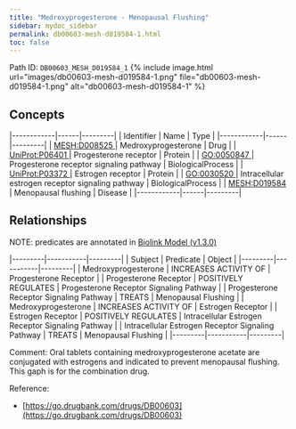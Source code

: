 ```yaml
---
title: "Medroxyprogesterone - Menopausal Flushing"
sidebar: mydoc_sidebar
permalink: db00603-mesh-d019584-1.html
toc: false 
---
```



Path ID: `DB00603_MESH_D019584_1`
{% include image.html url="images/db00603-mesh-d019584-1.png" file="db00603-mesh-d019584-1.png" alt="db00603-mesh-d019584-1" %}

## Concepts

|------------|------|---------|
| Identifier | Name | Type    |
|------------|------|---------|
| <a href="https://identifiers.org/MESH:D008525">MESH:D008525 </a> | Medroxyprogesterone | Drug |
| <a href="https://identifiers.org/UniProt:P06401">UniProt:P06401 </a> | Progesterone receptor | Protein |
| <a href="https://identifiers.org/GO:0050847">GO:0050847 </a> | Progesterone receptor signaling pathway | BiologicalProcess |
| <a href="https://identifiers.org/UniProt:P03372">UniProt:P03372 </a> | Estrogen receptor | Protein |
| <a href="https://identifiers.org/GO:0030520">GO:0030520 </a> | Intracellular estrogen receptor signaling pathway | BiologicalProcess |
| <a href="https://identifiers.org/MESH:D019584">MESH:D019584 </a> | Menopausal flushing | Disease |
|------------|------|---------|

## Relationships


NOTE: predicates are annotated in <a href="https://github.com/biolink/biolink-model/releases/tag/v1.3.0">Biolink Model (v1.3.0)</a>

|---------|-----------|---------|
| Subject | Predicate | Object  |
|---------|-----------|---------|
| Medroxyprogesterone | INCREASES ACTIVITY OF | Progesterone Receptor |
| Progesterone Receptor | POSITIVELY REGULATES | Progesterone Receptor Signaling Pathway |
| Progesterone Receptor Signaling Pathway | TREATS | Menopausal Flushing |
| Medroxyprogesterone | INCREASES ACTIVITY OF | Estrogen Receptor |
| Estrogen Receptor | POSITIVELY REGULATES | Intracellular Estrogen Receptor Signaling Pathway |
| Intracellular Estrogen Receptor Signaling Pathway | TREATS | Menopausal Flushing |
|---------|-----------|---------|

Comment: Oral tablets containing medroxyprogesterone acetate are conjugated with estrogens and indicated to prevent menopausal flushing. This gaph is for the combination drug.

Reference: 
  - [https://go.drugbank.com/drugs/DB00603](https://go.drugbank.com/drugs/DB00603)
